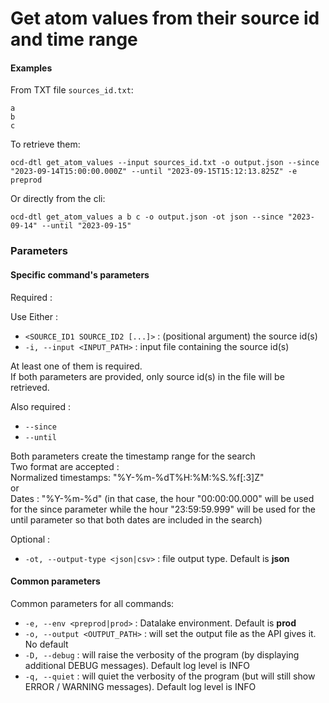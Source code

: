 # Get atom values from their source id and time range

#### Examples

From TXT file `sources_id.txt`:

    a
    b
    c

To retrieve them:
    
    ocd-dtl get_atom_values --input sources_id.txt -o output.json --since "2023-09-14T15:00:00.000Z" --until "2023-09-15T15:12:13.825Z" -e preprod

Or directly from the cli:
    
    ocd-dtl get_atom_values a b c -o output.json -ot json --since "2023-09-14" --until "2023-09-15"

### Parameters

#### Specific command's parameters

Required :

Use Either :
* `<SOURCE_ID1 SOURCE_ID2 [...]>` : (positional argument) the source id(s)  
* `-i, --input <INPUT_PATH>` : input file containing the source id(s)  

At least one of them is required.  
If both parameters are provided, only source id(s) in the file will be retrieved. 

Also required :
* `--since`  
* `--until`  

Both parameters create the timestamp range for the search  
Two format are accepted :  
Normalized timestamps: "%Y-%m-%dT%H:%M:%S.%f[:3]Z"  
or   
Dates : "%Y-%m-%d" (in that case, the hour "00:00:00.000" will be used for the since parameter while the hour "23:59:59.999" will be used for the until parameter so that both dates are included in the search)

Optional : 
* `-ot, --output-type <json|csv>` : file output type. Default is **json**   

#### Common parameters
Common parameters for all commands:  
* `-e, --env <preprod|prod>` :   Datalake environment. Default is **prod**  
* `-o, --output <OUTPUT_PATH>` : will set the output file as the API gives it.  No default
* `-D, --debug`  : will raise the verbosity of the program (by displaying additional DEBUG messages). Default log level is INFO
* `-q, --quiet` : will quiet the verbosity of the program (but will still show ERROR / WARNING messages). Default log level is INFO

